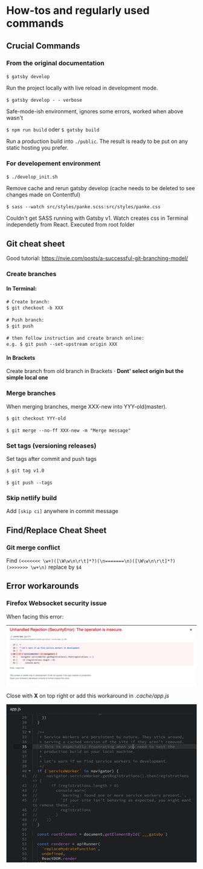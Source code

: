 # How-tos and regularly used commands 

## Crucial Commands

### From the original documentation

`$ gatsby develop`

Run the project locally with live reload in development mode.

`$ gatsby develop - - verbose`



Safe-mode-ish environment, ignores some errors, worked when above wasn't 

`$ npm run build` oder `$ gatsby build`

Run a production build into `./public`. The result is ready to be put on any static hosting you prefer.

### For developement environment

`$ ./develop_init.sh`

Remove cache and rerun gatsby develop (cache needs to be deleted to see changes made on Contentful)

`$ sass --watch src/styles/panke.scss:src/styles/panke.css`

Couldn't get SASS running with Gatsby v1. Watch creates css in Terminal independetly from React. Executed from root folder

## Git cheat sheet

Good tutorial: https://nvie.com/posts/a-successful-git-branching-model/

### Create branches

#### In Terminal:

```
# Create branch:
$ git checkout -b XXX

# Push branch:
$ git push

# then follow instruction and create branch online:
e.g. $ git push --set-upstream origin XXX
```

#### In Brackets 

Create branch from old branch in Brackets · **Dont' select origin but the simple local one**

### Merge branches

When merging branches, merge XXX-new into YYY-old(master).

```
$ git checkout YYY-old

$ git merge --no-ff XXX-new -m "Merge message"

```

### Set tags (versioning releases)

Set tags after commit and push tags

```
$ git tag v1.0

$ git push --tags
```

### Skip netlify build

Add `[skip ci]` anywhere in commit message


## Find/Replace Cheat Sheet

### Git merge conflict

Find `(<<<<<<< \w+)([\W\w\n\r\t]*?)(\n=======\n)([\W\w\n\r\t]*?)(>>>>>>> \w+\n)` replace by `$4`

## Error workarounds

### Firefox Websocket security issue

When facing this error:

![Error messag in FF](screenshot-error-security.png)

Close with **X** on top right or add this workaround in *.cache/app.js*

![Error messag in FF](screenshot-error-security-fix.png)

